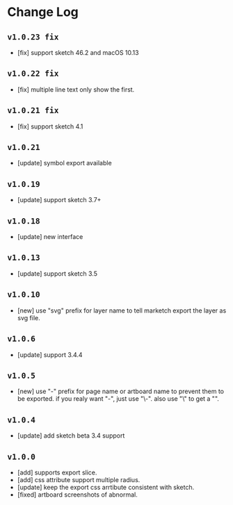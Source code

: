 # Change Log 

## `v1.0.23 fix`

* [fix] support sketch 46.2 and macOS 10.13

## `v1.0.22 fix`

* [fix] multiple line text only show the first.

## `v1.0.21 fix`

* [fix] support sketch 4.1

## `v1.0.21`

* [update] symbol export available

## `v1.0.19`

* [update] support sketch 3.7+

## `v1.0.18`

* [update] new interface

## `v1.0.13`

* [update] support sketch 3.5

## `v1.0.10`

* [new] use "svg" prefix for layer name to tell marketch export the layer as svg file.

## `v1.0.6`

* [update] support 3.4.4

## `v1.0.5`

* [new] use "-" prefix for page name or artboard name to prevent them to be exported. if you realy want "-", just use "\\-". also use "\\\" to get a "\".

## `v1.0.4`

* [update] add sketch beta 3.4 support

## `v1.0.0`

* [add] supports export slice.
* [add] css attribute support multiple radius.
* [update] keep the export css arrtibute consistent with sketch.
* [fixed] artboard screenshots of abnormal.